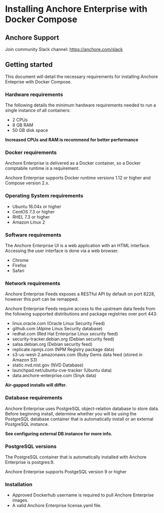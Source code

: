 # Installing Anchore Enterprise with Docker Compose

## Anchore Support

Join community Slack channel: https://anchore.com/slack

## Getting started

This document will detail the necessary requirements for installing Anchore Enteprise with Docker Compose. 

### Hardware requirements

The following details the minimum hardware requirements needed to run a single instance of all containers:

- 2 CPUs
- 8 GB RAM
- 50 GB disk space

**Increased CPUs and RAM is recommend for better performance**

### Docker requirements

Anchore Enterprise is delivered as a Docker container, so a Docker comptabile runtime is a requirement. 

Anchore Enterprise supports Docker runtime versions 1.12 or higher and Compose version 2.x.

### Operating System requirements

- Ubuntu 16.04x or higher
- CentOS 7.3 or higher
- RHEL 7.3 or higher
- Amazon Linux 2

### Software requirements

The Anchore Enterprise UI is a web application with an HTML interface. Accessing the user interface is done via a web browser.

- Chrome
- Firefox
- Safari

### Network requirements

Anchore Enterprise Feeds exposes a RESTful API by default on port 8228, however this port can be remapped. 

Anchore Enterprise Feeds require access to the upstream data feeds from the following supported distributions and package registries over port 443:

- linux.oracle.com (Oracle Linux Security Feed)
- github.com (Alpine Linux Security database)
- redhat.com (Red Hat Enterprise Linux security feed)
- security-tracker.debian.org (Debian security feed)
- salsa.debian.org (Debian security feed)
- replicate.npmjs.com (NPM Registry package data)
- s3-us-west-2.amazonaws.com (Ruby Gems data feed (stored in Amazon S3)
- static.nvd.nist.gov (NVD Database)
- launchpad.net/ubuntu-cve-tracker (Ubuntu data)
- data.anchore-enterprise.com (Snyk data)


**Air-gapped installs will differ.**

### Database requirements

Anchore Enterprise uses PostgreSQL object-relation database to store data. Before beginning install, determine whether you will be using the PostgreSQL database container that is automatically install or an external PostgreSQL instance. 

**See configuring external DB instance for more info.**

### PostgreSQL versions

The PostgreSQL container that is automatically installed with Anchore Enterprise is postgres:9. 

Anchore Enterprise supports PostgeSQL version 9 or higher

### Installation

- Approved Dockerhub username is required to pull Anchore Enterprise images.
- A valid Anchore Enterprise license.yaml file.

